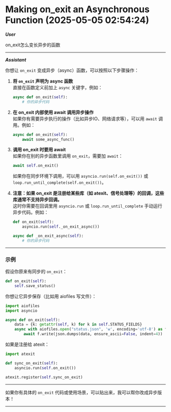 <!-- Generated by SpecStory -->

# Making on_exit an Asynchronous Function (2025-05-05 02:54:24)

_**User**_

on_exit怎么变长异步的函数

---

_**Assistant**_

你想让 `on_exit` 变成异步（async）函数，可以按照以下步骤操作：

1. **将 `on_exit` 声明为 async 函数**  
   直接在函数定义前加上 `async` 关键字，例如：
   ```python
   async def on_exit(self):
       # 你的异步代码
   ```

2. **在 on_exit 内部使用 await 调用异步操作**  
   如果你有需要异步执行的操作（比如异步IO、网络请求等），可以用 `await` 调用。例如：
   ```python
   async def on_exit(self):
       await some_async_func()
   ```

3. **调用 on_exit 时要用 await**  
   如果你在别的异步函数里调用 `on_exit`，需要加 `await`：
   ```python
   await self.on_exit()
   ```
   如果你在同步环境下调用，可以用 `asyncio.run(self.on_exit())` 或 `loop.run_until_complete(self.on_exit())`。

4. **注意：如果 on_exit 是注册给某些库（如 atexit、信号处理等）的回调，这些库通常不支持异步回调。**  
   这时你需要在回调里用 `asyncio.run` 或 `loop.run_until_complete` 手动运行异步代码。例如：
   ```python
   def on_exit(self):
       asyncio.run(self._on_exit_async())

   async def _on_exit_async(self):
       # 你的异步代码
   ```

---

### 示例

假设你原来有同步的 `on_exit`：
```python
def on_exit(self):
    self.save_status()
```

你想让它异步保存（比如用 aiofiles 写文件）：
```python
import aiofiles
import asyncio

async def on_exit(self):
    data = {k: getattr(self, k) for k in self.STATUS_FIELDS}
    async with aiofiles.open("status.json", 'w', encoding='utf-8') as f:
        await f.write(json.dumps(data, ensure_ascii=False, indent=4))
```

如果是注册给 atexit：
```python
import atexit

def sync_on_exit(self):
    asyncio.run(self.on_exit())

atexit.register(self.sync_on_exit)
```

---

如果你有具体的 `on_exit` 代码或使用场景，可以贴出来，我可以帮你改成异步版本！

---

